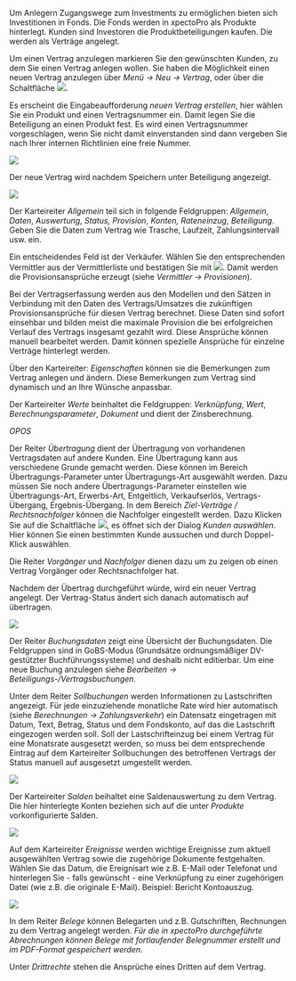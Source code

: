 Um Anlegern Zugangswege zum Investments zu ermöglichen  bieten sich Investitionen in Fonds. Die Fonds werden in xpectoPro als Produkte hinterlegt. 
Kunden sind Investoren die Produktbeteiligungen kaufen. Die werden als Verträge angelegt.


Um einen Vertrag anzulegen markieren Sie den gewünschten Kunden, zu dem Sie einen Vertrag anlegen wollen. Sie haben die Möglichkeit einen neuen Vertrag anzulegen über *Menü → Neu → Vertrag*, oder über die Schaltfläche ![](http://xpecto.github.io/docs/img/img_1426508800812.png).

Es erscheint die Eingabeaufforderung *neuen Vertrag erstellen*, hier wählen Sie ein Produkt und einen Vertragsnummer ein. Damit legen Sie die Beteiligung an einen Produkt fest. 
Es wird einen Vertragsnummer vorgeschlagen, wenn Sie nicht damit einverstanden sind dann vergeben Sie nach Ihrer internen Richtlinien eine freie Nummer.

![](http://xpecto.github.io/docs/img/img_1438334207283.png)

Der neue Vertrag wird nachdem Speichern unter Beteiligung angezeigt.

![](http://xpecto.github.io/docs/img/img_1438334870235.png)

Der Karteireiter *Allgemein* teil sich in folgende Feldgruppen: *Allgemein*, *Daten*, *Auswertung*, *Status, Provision*, *Konten, Rateneinzug*,  *Beteiligung*. 
Geben Sie die Daten zum Vertrag wie Trasche, Laufzeit, Zahlungsintervall usw. ein. 

Ein entscheidendes Feld ist der Verkäufer. Wählen Sie den entsprechenden Vermittler aus der Vermittlerliste  und bestätigen Sie mit ![](http://xpecto.github.io/docs/img/img041.png). Damit werden die Provisionsansprüche erzeugt (siehe *Vermittler → Provisionen*).

Bei der Vertragserfassung werden aus den Modellen und den Sätzen in Verbindung mit den Daten des Vertrags/Umsatzes die zukünftigen Provisionsansprüche  für diesen Vertrag berechnet. Diese Daten sind sofort einsehbar und bilden meist die maximale Provision die bei erfolgreichen Verlauf des Vertrags insgesamt gezahlt wird. Diese Ansprüche können manuell bearbeitet werden. Damit können spezielle Ansprüche für einzelne Verträge hinterlegt werden.

Über den Karteireiter: *Eigenschaften* können sie die Bemerkungen zum Vertrag anlegen und ändern.  Diese Bemerkungen zum Vertrag sind dynamisch und an Ihre Wünsche anpassbar. 

Der Karteireiter *Werte* beinhaltet die Feldgruppen:  *Verknüpfung*, *Wert*, *Berechnungsparameter*, *Dokument* und dient der Zinsberechnung.

*OPOS* 

Der Reiter *Übertragung* dient der Übertragung von vorhandenen Vertragsdaten auf andere Kunden. Eine Übertragung kann aus verschiedene Grunde gemacht werden. Diese können im Bereich Übertragungs-Parameter unter Übertragungs-Art ausgewählt werden. Dazu müssen Sie noch andere Übertragungs-Parameter einstellen wie Übertragungs-Art, Erwerbs-Art, Entgeltlich, Verkaufserlös, Vertrags-Übergang, Ergebnis-Übergang.
In dem Bereich *Ziel-Verträge / Rechtsnachfolger* können die Nachfolger eingestellt werden. Dazu Klicken Sie auf die Schaltfläche ![](http://xpecto.github.io/docs/img/img_1426513187688.png), es öffnet sich der Dialog *Kunden auswählen*. Hier können Sie einen bestimmten Kunde aussuchen und durch Doppel-Klick auswählen.

Die Reiter *Vorgänger* und *Nachfolger* dienen dazu um zu zeigen ob einen Vertrag Vorgänger oder Rechtsnachfolger hat.
 
Nachdem der Übertrag durchgeführt würde, wird ein neuer Vertrag angelegt. Der Vertrag-Status ändert sich danach automatisch auf übertragen.

![](http://xpecto.github.io/docs/img/img_1418993023788.png)

Der Reiter *Buchungsdaten* zeigt eine Übersicht der Buchungsdaten. Die Feldgruppen sind in GoBS-Modus (Grundsätze ordnungsmäßiger DV-gestützter Buchführungssysteme) und deshalb nicht editierbar. Um eine neue Buchung anzulegen siehe *Bearbeiten → Beteiligungs-/Vertragsbuchungen.*

Unter dem Reiter *Sollbuchungen* werden Informationen zu Lastschriften angezeigt. Für jede einzuziehende monatliche Rate wird hier automatisch (siehe *Berechnungen → Zahlungsverkehr*) ein Datensatz eingetragen mit Datum, Text, Betrag, Status und dem Fondskonto, auf das die Lastschrift eingezogen werden soll.
Soll der Lastschrifteinzug bei einem Vertrag für eine  Monatsrate ausgesetzt werden, so muss bei dem entsprechende Eintrag auf dem Karteireiter Sollbuchungen des betroffenen Vertrags der Status manuell auf ausgesetzt umgestellt werden.

![](http://xpecto.github.io/docs/img/img_1438587897527.png)

Der Karteireiter *Salden* beihaltet eine Saldenauswertung zu dem Vertrag. Die hier hinterlegte Konten beziehen sich auf die unter *Produkte* vorkonfigurierte Salden.

![](http://xpecto.github.io/docs/img/img_1438588004842.png)

Auf dem Karteireiter *Ereignisse* werden wichtige Ereignisse zum aktuell ausgewählten Vertrag sowie die zugehörige Dokumente festgehalten. Wählen Sie das Datum, die Ereignisart wie z.B. E-Mail oder Telefonat und hinterlegen Sie - falls gewünscht - eine Verknüpfung zu einer zugehörigen Datei (wie z.B. die originale E-Mail).
Beispiel: Bericht Kontoauszug.

![](http://xpecto.github.io/docs/img/img_1438588077244.png)

In dem Reiter *Belege* können Belegarten und z.B. Gutschriften, Rechnungen zu dem Vertrag angelegt werden.
*Für die in xpectoPro durchgeführte Abrechnungen können Belege mit fortlaufender Belegnummer erstellt und im PDF-Format gespeichert werden.*  

Unter *Drittrechte* stehen die Ansprüche eines Dritten auf dem Vertrag. 